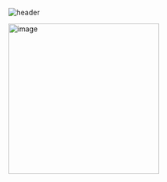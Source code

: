 ![header](https://capsule-render.vercel.app/api?type=cyliner&color=auto&height=300&section=header&text=CLEAN%OUT%20render&fontSize=90)

<img width="300" alt="image" src="https://user-images.githubusercontent.com/52804557/222876234-009aa921-b7c7-4852-a3cc-f5741df9e8af.png">
